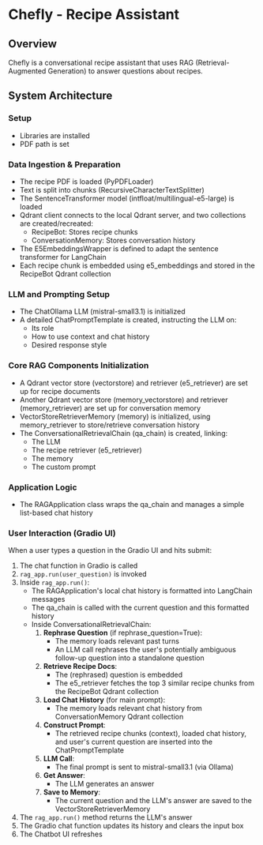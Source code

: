 # Chefly - Recipe Assistant

## Overview
Chefly is a conversational recipe assistant that uses RAG (Retrieval-Augmented Generation) to answer questions about recipes.

## System Architecture

### Setup
- Libraries are installed
- PDF path is set

### Data Ingestion & Preparation
- The recipe PDF is loaded (PyPDFLoader)
- Text is split into chunks (RecursiveCharacterTextSplitter)
- The SentenceTransformer model (intfloat/multilingual-e5-large) is loaded
- Qdrant client connects to the local Qdrant server, and two collections are created/recreated:
  - RecipeBot: Stores recipe chunks
  - ConversationMemory: Stores conversation history
- The E5EmbeddingsWrapper is defined to adapt the sentence transformer for LangChain
- Each recipe chunk is embedded using e5_embeddings and stored in the RecipeBot Qdrant collection

### LLM and Prompting Setup
- The ChatOllama LLM (mistral-small3.1) is initialized
- A detailed ChatPromptTemplate is created, instructing the LLM on:
  - Its role
  - How to use context and chat history
  - Desired response style

### Core RAG Components Initialization
- A Qdrant vector store (vectorstore) and retriever (e5_retriever) are set up for recipe documents
- Another Qdrant vector store (memory_vectorstore) and retriever (memory_retriever) are set up for conversation memory
- VectorStoreRetrieverMemory (memory) is initialized, using memory_retriever to store/retrieve conversation history
- The ConversationalRetrievalChain (qa_chain) is created, linking:
  - The LLM
  - The recipe retriever (e5_retriever)
  - The memory
  - The custom prompt

### Application Logic
- The RAGApplication class wraps the qa_chain and manages a simple list-based chat history

### User Interaction (Gradio UI)
When a user types a question in the Gradio UI and hits submit:
1. The chat function in Gradio is called
2. `rag_app.run(user_question)` is invoked
3. Inside `rag_app.run()`:
   - The RAGApplication's local chat history is formatted into LangChain messages
   - The qa_chain is called with the current question and this formatted history
   - Inside ConversationalRetrievalChain:
     1. **Rephrase Question** (if rephrase_question=True):
        - The memory loads relevant past turns
        - An LLM call rephrases the user's potentially ambiguous follow-up question into a standalone question
     2. **Retrieve Recipe Docs**:
        - The (rephrased) question is embedded
        - The e5_retriever fetches the top 3 similar recipe chunks from the RecipeBot Qdrant collection
     3. **Load Chat History** (for main prompt):
        - The memory loads relevant chat history from ConversationMemory Qdrant collection
     4. **Construct Prompt**:
        - The retrieved recipe chunks (context), loaded chat history, and user's current question are inserted into the ChatPromptTemplate
     5. **LLM Call**:
        - The final prompt is sent to mistral-small3.1 (via Ollama)
     6. **Get Answer**:
        - The LLM generates an answer
     7. **Save to Memory**:
        - The current question and the LLM's answer are saved to the VectorStoreRetrieverMemory
4. The `rag_app.run()` method returns the LLM's answer
5. The Gradio chat function updates its history and clears the input box
6. The Chatbot UI refreshes
